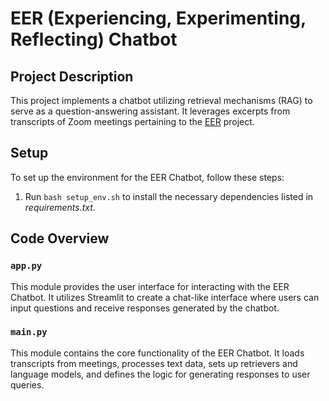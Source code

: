 # EER (Experiencing, Experimenting, Reflecting) Chatbot
## Project Description
This project implements a chatbot utilizing retrieval mechanisms (RAG) to serve as a question-answering assistant. It leverages excerpts from transcripts of Zoom meetings pertaining to the [EER](https://www.eer.info/) project.


## Setup

To set up the environment for the EER Chatbot, follow these steps:

1. Run `bash setup_env.sh` to install the necessary dependencies listed in _requirements.txt_.

## Code Overview

### `app.py`

This module provides the user interface for interacting with the EER Chatbot. It utilizes Streamlit to create a chat-like interface where users can input questions and receive responses generated by the chatbot.

### `main.py`

This module contains the core functionality of the EER Chatbot. It loads transcripts from meetings, processes text data, sets up retrievers and language models, and defines the logic for generating responses to user queries.
